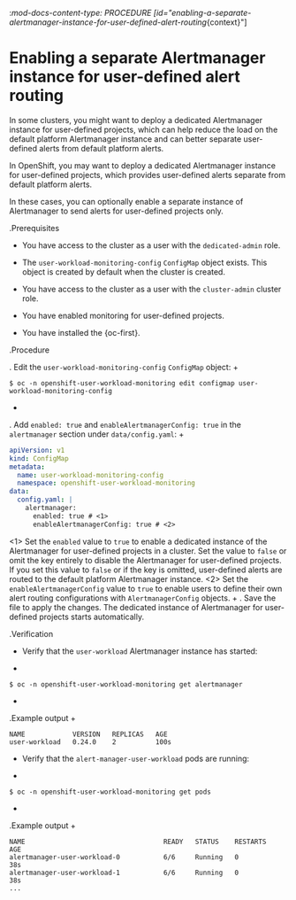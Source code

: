 :_mod-docs-content-type: PROCEDURE
[id="enabling-a-separate-alertmanager-instance-for-user-defined-alert-routing_{context}"]
# Enabling a separate Alertmanager instance for user-defined alert routing

In some clusters, you might want to deploy a dedicated Alertmanager instance for user-defined projects, which can help reduce the load on the default platform Alertmanager instance and can better separate user-defined alerts from default platform alerts.

In OpenShift, you may want to deploy a dedicated Alertmanager instance for user-defined projects, which provides user-defined alerts separate from default platform alerts.

In these cases, you can optionally enable a separate instance of Alertmanager to send alerts for user-defined projects only.

.Prerequisites

* You have access to the cluster as a user with the `dedicated-admin` role.
* The `user-workload-monitoring-config` `ConfigMap` object exists. This object is created by default when the cluster is created.

* You have access to the cluster as a user with the `cluster-admin` cluster role.
* You have enabled monitoring for user-defined projects.

* You have installed the {oc-first}.

.Procedure

. Edit the `user-workload-monitoring-config` `ConfigMap` object:
+

```terminal
$ oc -n openshift-user-workload-monitoring edit configmap user-workload-monitoring-config

```
+
. Add `enabled: true` and `enableAlertmanagerConfig: true` in the `alertmanager` section under `data/config.yaml`:
+

```yaml
apiVersion: v1
kind: ConfigMap
metadata:
  name: user-workload-monitoring-config
  namespace: openshift-user-workload-monitoring
data:
  config.yaml: |
    alertmanager:
      enabled: true # <1>
      enableAlertmanagerConfig: true # <2>

```
<1> Set the `enabled` value to `true` to enable a dedicated instance of the Alertmanager for user-defined projects in a cluster. Set the value to `false` or omit the key entirely to disable the Alertmanager for user-defined projects.
If you set this value to `false` or if the key is omitted, user-defined alerts are routed to the default platform Alertmanager instance.
<2> Set the `enableAlertmanagerConfig` value to `true` to enable users to define their own alert routing configurations with `AlertmanagerConfig` objects.
+
. Save the file to apply the changes. The dedicated instance of Alertmanager for user-defined projects starts automatically.

.Verification

* Verify that the `user-workload` Alertmanager instance has started:
+

```terminal
$ oc -n openshift-user-workload-monitoring get alertmanager

```
+
.Example output
+

```terminal
NAME            VERSION   REPLICAS   AGE
user-workload   0.24.0    2          100s

```

* Verify that the `alert-manager-user-workload` pods are running:
+

```terminal
$ oc -n openshift-user-workload-monitoring get pods

```
+
.Example output
+

```terminal
NAME                                   READY   STATUS    RESTARTS   AGE
alertmanager-user-workload-0           6/6     Running   0          38s
alertmanager-user-workload-1           6/6     Running   0          38s
...

```
